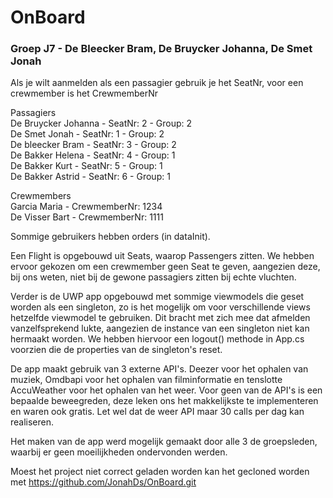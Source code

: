 # OnBoard
### Groep J7 - De Bleecker Bram, De Bruycker Johanna, De Smet Jonah

Als je wilt aanmelden als een passagier gebruik je het SeatNr, voor een crewmember is het CrewmemberNr

Passagiers  
De Bruycker Johanna - SeatNr: 2 - Group: 2  
De Smet Jonah - SeatNr: 1 - Group: 2  
De bleecker Bram - SeatNr: 3 - Group: 2  
De Bakker Helena - SeatNr: 4 - Group: 1  
De Bakker Kurt - SeatNr: 5 - Group: 1  
De Bakker Astrid - SeatNr: 6 - Group: 1  

Crewmembers  
Garcia Maria - CrewmemberNr: 1234  
De Visser Bart - CrewmemberNr: 1111  


Sommige gebruikers hebben orders (in dataInit).

Een Flight is opgebouwd uit Seats, waarop Passengers zitten. We hebben ervoor gekozen om een crewmember
geen Seat te geven, aangezien deze, bij ons weten, niet bij de gewone passagiers zitten bij echte vluchten.

Verder is de UWP app opgebouwd met sommige viewmodels die geset worden als een singleton, zo is het mogelijk
om voor verschillende views hetzelfde viewmodel te gebruiken. Dit bracht met zich mee dat afmelden vanzelfsprekend lukte,
aangezien de instance van een singleton niet kan hermaakt worden. We hebben hiervoor een logout() methode in App.cs
voorzien die de properties van de singleton's reset.

De app maakt gebruik van 3 externe API's. Deezer voor het ophalen van muziek, Omdbapi voor het ophalen van filminformatie en
tenslotte AccuWeather voor het ophalen van het weer. Voor geen van de API's is een bepaalde beweegreden, deze leken ons
het makkelijkste te implementeren en waren ook gratis. Let wel dat de weer API maar 30 calls per dag kan realiseren.

Het maken van de app werd mogelijk gemaakt door alle 3 de groepsleden, waarbij er geen moeilijkheden ondervonden werden.

Moest het project niet correct geladen worden kan het gecloned worden met https://github.com/JonahDs/OnBoard.git
